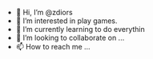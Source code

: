 - 👋 Hi, I’m @zdiors
- 👀 I’m interested in play games.
- 🌱 I’m currently learning to do everythin
- 💞️ I’m looking to collaborate on ...
- 📫 How to reach me ...

<!---
zdiors/zdiors is a ✨ special ✨ repository because its `README.md` (this file) appears on your GitHub profile.
You can click the Preview link to take a look at your changes.
--->
